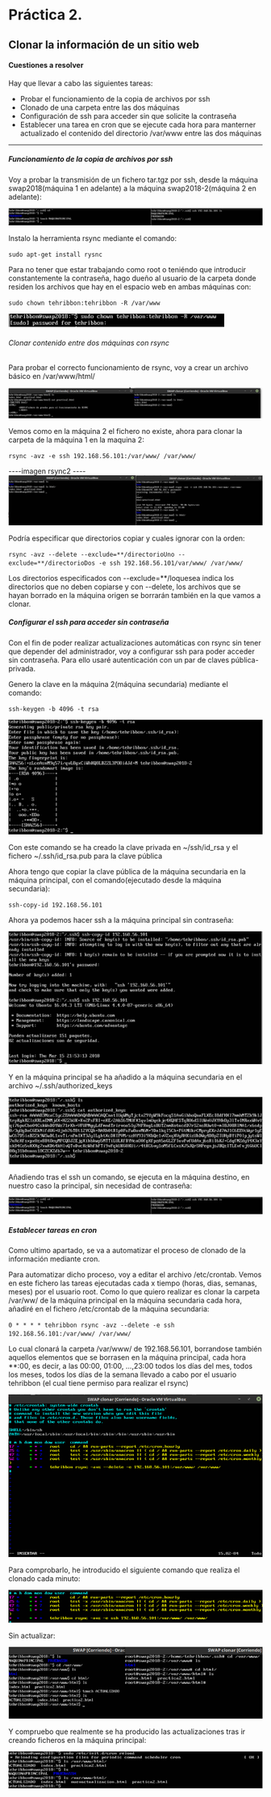 # Práctica 2.

## Clonar la información de un sitio web

#### Cuestiones a resolver

Hay que llevar a cabo las siguientes tareas:

 - Probar el funcionamiento de la copia de archivos por ssh
 - Clonado de una carpeta entre las dos máquinas
 - Configuración de ssh para acceder sin que solicite la contraseña
 - Establecer una tarea en cron que se ejecute cada hora para manterner actualizado el contenido del directorio /var/www entre las dos máquinas

*************************

##### Funcionamiento de la copia de archivos por ssh

Voy a probar la transmisión de un fichero tar.tgz por ssh, desde la máquina swap2018(máquina 1 en adelante) a la máquina swap2018-2(máquina 2 en adelante):

![imagen](https://github.com/TehRibbon/SWAP/blob/master/Practica2/Capturas/comandossh.png)

Instalo la herramienta rsync mediante el comando:

`sudo apt-get install rysnc`

Para no tener que estar trabajando como root o teniéndo que introducir constantemente la contraseña, hago dueño al usuario de la carpeta donde residen los archivos que hay en el espacio web en ambas máquinas con:

`sudo chown tehribbon:tehribbon -R /var/www`

![imagen](https://github.com/TehRibbon/SWAP/blob/master/Practica2/Capturas/chown.png)

###### Clonar contenido entre dos máquinas con rsync

Para probar el correcto funcionamiento de rsync, voy a crear un archivo básico en /var/www/html/

![imagen](https://github.com/TehRibbon/SWAP/blob/master/Practica2/Capturas/rsync1.png)

Vemos como en la máquina 2 el fichero no existe, ahora para clonar la carpeta de la máquina 1 en la maquina 2:

`rsync -avz -e ssh 192.168.56.101:/var/www/ /var/www/`

----imagen rsync2 ----
![imagen](https://github.com/TehRibbon/SWAP/blob/master/Practica2/Capturas/rsync2.png)

Podría especificar que directorios copiar y cuales ignorar con la orden:

`rsync -avz --delete --exclude=**/directorioUno --exclude=**/directorioDos -e ssh 192.168.56.101/var/www/ /var/www/`

Los directorios especificados con --exclude=**/loquesea indica los directorios que no deben copiarse y con --delete, los archivos que se hayan borrado en la máquina origen se borrarán también en la que vamos a clonar.

##### Configurar el ssh para acceder sin contraseña

Con el fin de poder realizar actualizaciones automáticas con rsync sin tener que depender del administrador, voy a configurar ssh para poder acceder sin contraseña. Para ello usaré autenticación con un par de claves pública-privada.

Genero la clave en la máquina 2(máquina secundaria) mediante el comando:

`ssh-keygen -b 4096 -t rsa`

![imagen](https://github.com/TehRibbon/SWAP/blob/master/Practica2/Capturas/clavesecundaria.png)

Con este comando se ha creado la clave privada en ~/ssh/id_rsa y el fichero ~/.ssh/id_rsa.pub para la clave pública

Ahora tengo que copiar la clave pública de la máquina secundaria en la máquina principal, con el comando(ejecutado desde la máquina secundaria):

`ssh-copy-id 192.168.56.101`

Ahora ya podemos hacer ssh a la máquina principal sin contraseña:

![imagen](https://github.com/TehRibbon/SWAP/blob/master/Practica2/Capturas/sshlogin.png)

Y en la máquina principal se ha añadido a la máquina secundaria en el archivo ~/.ssh/authorized_keys

![imagen](https://github.com/TehRibbon/SWAP/blob/master/Practica2/Capturas/authorized_keys.png)

Añadiendo tras el ssh un comando, se ejecuta en la máquina destino, en nuestro caso la principal, sin necesidad de contraseña:

![imagen](https://github.com/TehRibbon/SWAP/blob/master/Practica2/Capturas/comandossh.png)

##### Establecer tareas en cron

Como ultimo apartado, se va a automatizar el proceso de clonado de la información mediante cron.

Para automatizar dicho proceso, voy a editar el archivo /etc/crontab.
Vemos en este fichero las tareas ejecutadas cada x tiempo (horas, dias, semanas, meses) por el usuario root. Como lo que quiero realizar es clonar la carpeta /var/ww/ de la máquina principal en la máquina secundaria cada hora, añadiré en el fichero /etc/crontab de la máquina secundaria:

`0 * * * * tehribbon rsync -avz --delete -e ssh 192.168.56.101:/var/www/ /var/www/ `

Lo cual clonará la carpeta /var/www/ de 192.168.56.101, borrandose también aquellos elementos que se borrasen en la máquina principal, cada hora **:00, es decir, a las 00:00, 01:00, ...,23:00 todos los días del mes, todos los meses, todos los días de la semana llevado a cabo por el usuario tehribbon (el cual tiene permiso para realizar el rsync) 

![imagen](https://github.com/TehRibbon/SWAP/blob/master/Practica2/Capturas/cron.png)

Para comprobarlo, he introducido el siguiente comando que realiza el clonado cada minuto:

![imagen](https://github.com/TehRibbon/SWAP/blob/master/Practica2/Capturas/cronttabminutos.png)

Sin actualizar:

![imagen](https://github.com/TehRibbon/SWAP/blob/master/Practica2/Capturas/sinactualizar.png)

Y compruebo que realmente se ha producido las actualizaciones tras ir creando ficheros en la máquina principal:

![imagen](https://github.com/TehRibbon/SWAP/blob/master/Practica2/Capturas/actualizaciones.png)

